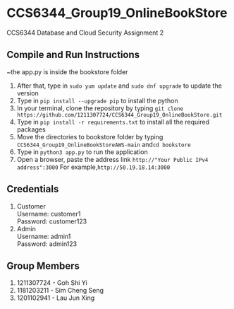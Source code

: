 # CCS6344_Group19_OnlineBookStore
CCS6344 Database and Cloud Security Assignment 2

## __Compile and Run Instructions__

~the app.py is inside the bookstore folder

1. After that, type in ```sudo yum update``` and ```sudo dnf upgrade``` to update the version
2. Type in ```pip install --upgrade pip``` to install the python
3. In your terminal, clone the repository by typing ```git clone https://github.com/1211307724/CCS6344_Group19_OnlineBookStore.git```
4. Type in ```pip install -r requirements.txt``` to install all the required packages
5. Move the directories to bookstore folder by typing ```CCS6344_Group19_OnlineBookStoreAWS-main``` and```cd bookstore```
6. Type in ```python3 app.py``` to run the application
7. Open a browser, paste the address link ```http://"Your Public IPv4 address":3000``` For example,```http://50.19.18.14:3000```

## __Credentials__
1. Customer <br>
    Username: customer1 <br>
    Password: customer123
2. Admin <br>
    Username: admin1 <br>
    Password: admin123

## __Group Members__
1. 1211307724 - Goh Shi Yi
2. 1181203211 - Sim Cheng Seng
3. 1201102941 - Lau Jun Xing

